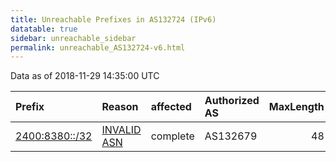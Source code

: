 ```yaml
---
title: Unreachable Prefixes in AS132724 (IPv6)
datatable: true
sidebar: unreachable_sidebar
permalink: unreachable_AS132724-v6.html
---
```


Data as of 2018-11-29 14:35:00 UTC


<div class="datatable-begin"></div>

| Prefix                                                 | Reason                                                                                                 | affected   | Authorized AS   |   MaxLength | Anchor                                       |   unreachable /48s |
|:-------------------------------------------------------|:-------------------------------------------------------------------------------------------------------|:-----------|:----------------|------------:|:---------------------------------------------|-------------------:|
| [2400:8380::/32](https://stat.ripe.net/2400:8380::/32) | [INVALID ASN](https://rpki-validator.ripe.net/announcement-preview?asn=AS132724&prefix=2400:8380::/32) | complete   | AS132679        |          48 | [APNIC](unreachable_APNIC_RPKI_Root-v6.html) |              65536 |

<div class="datatable-end"></div>